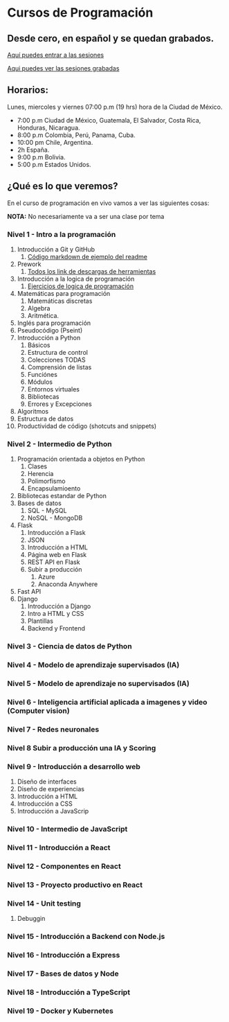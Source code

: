 # Cursos de Programación
## Desde cero, en español y se quedan grabados.

[Aquí puedes entrar a las sesiones](https://www.twitch.tv/brujeriatech)

[Aqui puedes ver las sesiones grabadas](https://youtube.com/playlist?list=PLtuKa5gcqmZpyhewmuZGdADXXYOF6MfFt)
## Horarios:
Lunes, miercoles y viernes 07:00 p.m (19 hrs) hora de la Ciudad de México.

- 7:00 p.m Ciudad de México, Guatemala, El Salvador, Costa Rica, Honduras, Nicaragua.
- 8:00 p.m Colombia, Perú, Panama, Cuba.
- 10:00 pm Chile, Argentina.
- 2h España.
- 9:00 p.m Bolivia.
- 5:00 p.m Estados Unidos.
## ¿Qué es lo que veremos?

En el curso de programación en vivo vamos a ver las siguientes cosas:

**NOTA:** No necesariamente va a ser una clase por tema

### Nivel 1 - Intro a la programación
1. Introducción a Git y GitHub
   1. [Código markdown de ejemplo del readme](docs/ejemplo_readme.md)
2. Prework
   1. [Todos los link de descargas de herramientas](docs/prework.md)
3. Introducción a la logica de programación
   1. [Ejercicios de logica de programación](docs/algoritmos_lógica_programacion.md)
4. Matemáticas para programación
   1. Matemáticas discretas
   2. Algebra
   3. Aritmética.
5. Inglés para programación
6. Pseudocódigo (Pseint)
7. Introducción a Python
   1. Básicos
   2. Estructura de control
   3. Colecciones TODAS
   4. Comprensión de listas
   5. Funciónes
   6. Módulos
   7. Entornos virtuales
   8. Bibliotecas
   9. Errores y Excepciones
8. Algoritmos
9.  Estructura de datos
10. Productividad de código (shotcuts and snippets)

### Nivel 2 - Intermedio de Python

1. Programación orientada a objetos en Python
   1. Clases
   2. Herencia
   3. Polimorfismo
   4. Encapsulamioento
2. Bibliotecas estandar de Python
3. Bases de datos
   1. SQL - MySQL
   2. NoSQL - MongoDB
4. Flask
   1. Introducción a Flask
   2. JSON
   3. Introducción a HTML
   4. Página web en Flask
   5. REST API en Flask
   6. Subir a producción
        1. Azure
        2. Anaconda Anywhere
5. Fast API
6. Django
   1. Introducción a Django
   2. Intro a HTML y CSS
   3. Plantillas
   4. Backend y Frontend

### Nivel 3 - Ciencia de datos de Python
### Nivel 4 - Modelo de aprendizaje supervisados (IA)

### Nivel 5 - Modelo de aprendizaje no supervisados (IA)

### Nivel 6 - Inteligencia artificial aplicada a imagenes y video (Computer vision)

### Nivel 7 - Redes neuronales

### Nivel 8 Subir a producción una IA y Scoring

### Nivel 9 - Introducción a desarrollo web
1. Diseño de interfaces
2. Diseño de experiencias
3. Introducción a HTML
4. Introducción a CSS
5. Introducción a JavaScrip

### Nivel 10 - Intermedio de JavaScript

### Nivel 11 - Introducción a React

### Nivel 12 - Componentes en React

### Nivel 13 - Proyecto productivo en React

### Nivel 14 - Unit testing
1. Debuggin
### Nivel 15 - Introducción a Backend con Node.js

### Nivel 16 - Introducción a Express

### Nivel 17 - Bases de datos y Node

### Nivel 18 - Introducción a TypeScript

### Nivel 19 - Docker y Kubernetes
